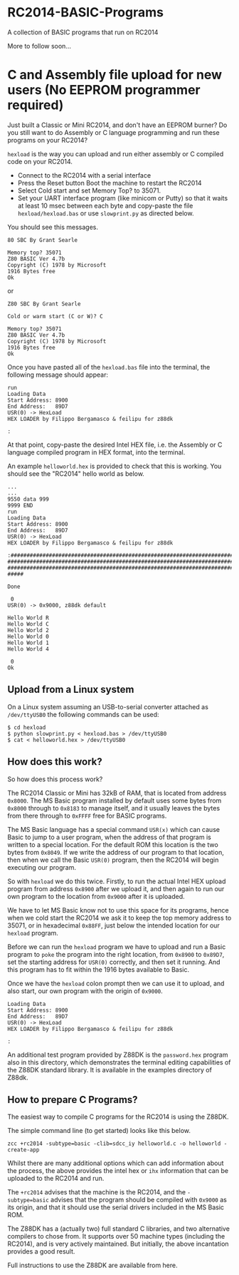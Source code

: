 # RC2014-BASIC-Programs
A collection of BASIC programs that run on RC2014

More to follow soon...

# C and Assembly file upload for new users (No EEPROM programmer required)

Just built a Classic or Mini RC2014, and don't have an EEPROM burner?
Do you still want to do Assembly or C language programming and run these programs on your RC2014?

`hexload` is the way you can upload and run either assembly or C compiled code on your RC2014.

- Connect to the RC2014 with a serial interface
- Press the Reset button Boot the machine to restart the RC2014
- Select Cold start and set Memory Top? to 35071.
- Set your UART interface program (like minicom or Putty) so that it waits at least 10 msec between each byte and copy-paste the file `hexload/hexload.bas` or use `slowprint.py` as directed below.

You should see this messages.

```
80 SBC By Grant Searle

Memory top? 35071
Z80 BASIC Ver 4.7b
Copyright (C) 1978 by Microsoft
1916 Bytes free
Ok
```

or

```
Z80 SBC By Grant Searle

Cold or warm start (C or W)? C

Memory top? 35071
Z80 BASIC Ver 4.7b
Copyright (C) 1978 by Microsoft
1916 Bytes free
Ok
```

Once you have pasted all of the `hexload.bas` file into the terminal, the following message should appear:

```
run
Loading Data
Start Address: 8900
End Address:   89D7
USR(0) -> HexLoad
HEX LOADER by Filippo Bergamasco & feilipu for z88dk

:
```

At that point, copy-paste the desired Intel HEX file, i.e. the Assembly or C language compiled program in HEX format, into the terminal.

An example `helloworld.hex` is provided to check that this is working. You should see the "RC2014" hello world as below.

```
...
...
9550 data 999
9999 END
run
Loading Data
Start Address: 8900
End Address:   89D7
USR(0) -> HexLoad
HEX LOADER by Filippo Bergamasco & feilipu for z88dk

:###############################################################################
################################################################################
################################################################################
#####

Done

 0 
USR(0) -> 0x9000, z88dk default

Hello World R
Hello World C
Hello World 2
Hello World 0
Hello World 1
Hello World 4

 0 
Ok
```

## Upload from a Linux system

On a Linux system assuming an USB-to-serial converter attached as `/dev/ttyUSB0` the following
commands can be used:

```
$ cd hexload
$ python slowprint.py < hexload.bas > /dev/ttyUSB0
$ cat < helloworld.hex > /dev/ttyUSB0
```

## How does this work?

So how does this process work?

The RC2014 Classic or Mini has 32kB of RAM, that is located from address `0x8000`. The MS Basic program installed by default uses some bytes from `0x8000` through to `0x8183` to manage itself, and it usually leaves the bytes from there through to `0xFFFF` free for BASIC programs.

The MS Basic language has a special command `USR(x)` which can cause Basic to jump to a user program, when the address of that program is written to a special location. For the default ROM this location is the two bytes from `0x8049`. If we write the address of our program to that location, then when we call the Basic `USR(0)` program, then the RC2014 will begin executing our program.

So with `hexload` we do this twice. Firstly, to run the actual Intel HEX upload program from address `0x8900` after we upload it, and then again to run our own program to the location from `0x9000` after it is uploaded.

We have to let MS Basic know not to use this space for its programs, hence when we cold start the RC2014 we ask it to keep the top memory address to 35071, or in hexadecimal `0x88FF`, just below the intended location for our `hexload` program.

Before we can run the `hexload` program we have to upload and run a Basic program to `poke` the program into the right location, from `0x8900` to `0x89D7`, set the starting address for `USR(0)` correctly, and then set it running. And this program has to fit within the 1916 bytes available to Basic.

Once we have the `hexload` colon prompt then we can use it to upload, and also start, our own program with the origin of `0x9000`.

```
Loading Data
Start Address: 8900
End Address:   89D7
USR(0) -> HexLoad
HEX LOADER by Filippo Bergamasco & feilipu for z88dk

:
```

An additional test program provided by Z88DK is the `password.hex` program also in this directory, which demonstrates the terminal editing capabilities of the Z88DK standard library. It is available in the examples directory of Z88dk.


## How to prepare C Programs?

The easiest way to compile C programs for the RC2014 is using the Z88DK.

The simple command line (to get started) looks like this below.

```
zcc +rc2014 -subtype=basic -clib=sdcc_iy helloworld.c -o helloworld -create-app
```

Whilst there are many additional options which can add information about the process, the above provides the intel hex or `ihx` information that can be uploaded to the RC2014 and run.

The `+rc2014` advises that the machine is the RC2014, and the `-subtype=basic` advises that the program should be compiled with `0x9000` as its origin, and that it should use the serial drivers included in the MS Basic ROM.

The Z88DK has a (actually two) full standard C libraries, and two alternative compilers to chose from. It supports over 50 machine types (including the RC2014), and is very actively maintained. But initially, the above incantation provides a good result.

Full instructions to use the Z88DK are available from here.